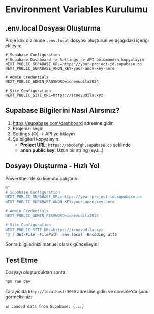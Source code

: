 # Environment Variables Kurulumu

## .env.local Dosyası Oluşturma

Proje kök dizininde `.env.local` dosyası oluşturun ve aşağıdaki içeriği ekleyin:

```env
# Supabase Configuration
# Supabase Dashboard -> Settings -> API bölümünden kopyalayın
NEXT_PUBLIC_SUPABASE_URL=https://your-project-id.supabase.co
NEXT_PUBLIC_SUPABASE_ANON_KEY=your-anon-key-here

# Admin Credentials
NEXT_PUBLIC_ADMIN_PASSWORD=icnevudila2024

# Site Configuration
NEXT_PUBLIC_SITE_URL=https://icnevudila.xyz
```

## Supabase Bilgilerini Nasıl Alırsınız?

1. https://supabase.com/dashboard adresine gidin
2. Projenizi seçin
3. Settings (⚙️) → API'ye tıklayın
4. Şu bilgileri kopyalayın:
   - **Project URL**: `https://abcdefgh.supabase.co` şeklinde
   - **anon public key**: Uzun bir string (eyJ...)

## Dosyayı Oluşturma - Hızlı Yol

PowerShell'de şu komutu çalıştırın:

```powershell
@"
# Supabase Configuration
NEXT_PUBLIC_SUPABASE_URL=https://your-project-id.supabase.co
NEXT_PUBLIC_SUPABASE_ANON_KEY=your-anon-key-here

# Admin Credentials
NEXT_PUBLIC_ADMIN_PASSWORD=icnevudila2024

# Site Configuration
NEXT_PUBLIC_SITE_URL=https://icnevudila.xyz
"@ | Out-File -FilePath .env.local -Encoding utf8
```

Sonra bilgilerinizi manuel olarak güncelleyin!

## Test Etme

Dosyayı oluşturduktan sonra:

```bash
npm run dev
```

Tarayıcıda `http://localhost:3000` adresine gidin ve console'da şunu görmelisiniz:

```
📊 Loaded data from Supabase: {...}
```
